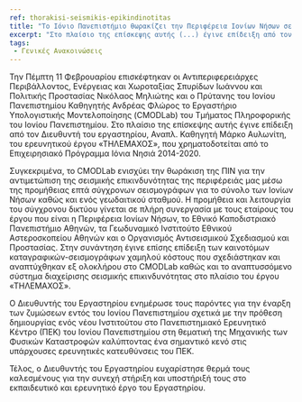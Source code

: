 ```yaml
---
ref: thorakisi-seismikis-epikindinotitas
title: "Το Ιόνιο Πανεπιστήμιο θωρακίζει την Περιφέρεια Ιονίων Νήσων σε θέματα σεισμικής επικινδυνότητας"
excerpt: "Στο πλαίσιο της επίσκεψης αυτής (...) έγινε επίδειξη από τον Διευθυντή του εργαστηρίου, Αναπλ. Καθηγητή Μάρκο Αυλωνίτη, του ερευνητικού έργου «ΤΗΛΕΜΑΧΟΣ», που χρηματοδοτείται από το Επιχειρησιακό Πρόγραμμα Ιόνια Νησιά 2014-2020."
tags:
 - Γενικές Ανακοινώσεις
--- 
```

Την Πέμπτη 11 Φεβρουαρίου επισκέφτηκαν οι Αντιπεριφερειάρχες Περιβάλλοντος, Ενέργειας και Χωροταξίας Σπυρίδων Ιωάννου και Πολιτικής Προστασίας Νικόλαος Μηλιώτης και ο Πρύτανης του Ιονίου Πανεπιστημίου Καθηγητής Ανδρέας Φλώρος το Εργαστήριο Υπολογιστικής Μοντελοποίησης (CMODLab)  του Τμήματος Πληροφορικής του Ιονίου Πανεπιστημίου. Στο πλαίσιο της επίσκεψης αυτής έγινε επίδειξη από τον Διευθυντή του εργαστηρίου, Αναπλ. Καθηγητή Μάρκο Αυλωνίτη, του ερευνητικού έργου «ΤΗΛΕΜΑΧΟΣ», που χρηματοδοτείται από το Επιχειρησιακό Πρόγραμμα Ιόνια Νησιά 2014-2020.

Συγκεκριμένα, το  CMODLab ενισχύει την θωράκιση της ΠΙΝ για την αντιμετώπιση της σεισμικής επικινδυνότητας της περιφέρειάς μας μέσω της προμήθειας επτά σύγχρονων σεισμογράφων για το σύνολο των Ιονίων Νήσων καθώς και ενός γεωδαιτικού σταθμού. Η προμήθεια και λειτουργία του σύγχρονου δικτύου γίνεται σε πλήρη συνεργασία με τους εταίρους του έργου που είναι η Περιφέρεια Ιονίων Νήσων, το Εθνικό Καποδιστριακό Πανεπιστήμιο Αθηνών, τα Γεωδυναμικό Ινστιτούτο Εθνικού Αστεροσκοπείου Αθηνών και ο Οργανισμός Αντισεισμικού Σχεδιασμού και Προστασίας. Στην συνάντηση έγινε επίσης επίδειξη των καινοτόμων καταγραφικών-σεισμογράφων χαμηλού κόστους που σχεδιάστηκαν και αναπτύχθηκαν εξ ολοκλήρου στο CMODLab καθώς και το αναπτυσσόμενο σύστημα διαχείρισης σεισμικής επικινδυνότητας στο πλαίσιο του έργου «ΤΗΛΕΜΑΧΟΣ».

Ο Διευθυντής του Εργαστηρίου ενημέρωσε τους παρόντες για την έναρξη των ζυμώσεων εντός του Ιονίου Πανεπιστημίου σχετικά με την πρόθεση δημιουργίας ενός νέου Ινστιτούτου στο Πανεπιστημιακό Ερευνητικό Κέντρο (ΠΕΚ) του Ιονίου Πανεπιστημίου στη θεματική της Μηχανικής των Φυσικών Καταστροφών καλύπτοντας ένα σημαντικό κενό στις υπάρχουσες ερευνητικές κατευθύνσεις του ΠΕΚ.

Τέλος, ο Διευθυντής του Εργαστηρίου ευχαρίστησε θερμά τους καλεσμένους για την συνεχή στήριξη και υποστήριξή τους στο εκπαιδευτικό και ερευνητικό έργο του Εργαστηρίου.
